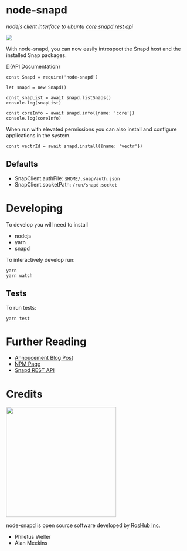 # node-snapd
*nodejs client interface to ubuntu [core snapd rest api](https://github.com/snapcore/snapd/wiki/REST-API)*

<img src=https://img.shields.io/npm/v/node-snapd.svg>

With node-snapd, you can now easily introspect the Snapd host and the installed Snap packages. 

[](API Documentation)

```
const Snapd = require('node-snapd')

let snapd = new Snapd()

const snapList = await snapd.listSnaps()
console.log(snapList)

const coreInfo = await snapd.info({name: 'core'})
console.log(coreInfo)

```

When run with elevated permissions you can also install and configure applications in the system.


```
const vectrId = await snapd.install({name: 'vectr'})

```

## Defaults

 * SnapClient.authFile: `$HOME/.snap/auth.json`
 * SnapClient.socketPath: `/run/snapd.socket`

# Developing

To develop you will need to install

 * nodejs
 * yarn
 * snapd

To interactively develop run:

```
yarn
yarn watch
```
## Tests

To run tests:

`yarn test`


# Further Reading

* [Annoucement Blog Post](https://medium.com/roshub/introducing-node-snapd-2199c80c6bed)
* [NPM Page](https://www.npmjs.com/package/node-snapd)
* [Snapd REST API](https://github.com/snapcore/snapd/wiki/REST-API)


# Credits

[<img src=https://github.com/roshub/vapor_master/raw/master/icons/roshub_logo_cropped_large.png width=300>](https://roshub.io)

node-snapd is open source software developed by [RosHub Inc.](https://roshub.io)

 * Philetus Weller
 * Alan Meekins